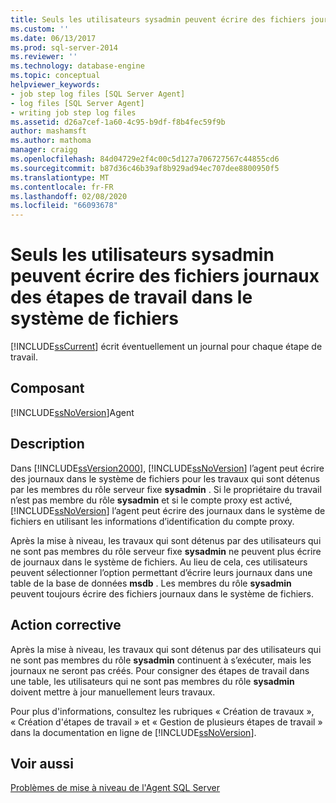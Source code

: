 ```yaml
---
title: Seuls les utilisateurs sysadmin peuvent écrire des fichiers journaux d’étapes de travail dans le système de fichiers | Microsoft Docs
ms.custom: ''
ms.date: 06/13/2017
ms.prod: sql-server-2014
ms.reviewer: ''
ms.technology: database-engine
ms.topic: conceptual
helpviewer_keywords:
- job step log files [SQL Server Agent]
- log files [SQL Server Agent]
- writing job step log files
ms.assetid: d26a7cef-1a60-4c95-b9df-f8b4fec59f9b
author: mashamsft
ms.author: mathoma
manager: craigg
ms.openlocfilehash: 84d04729e2f4c00c5d127a706727567c44855cd6
ms.sourcegitcommit: b87d36c46b39af8b929ad94ec707dee8800950f5
ms.translationtype: MT
ms.contentlocale: fr-FR
ms.lasthandoff: 02/08/2020
ms.locfileid: "66093678"
---
```

# <a name="only-sysadmin-users-can-write-job-step-log-files-to-the-file-system"></a>Seuls les utilisateurs sysadmin peuvent écrire des fichiers journaux des étapes de travail dans le système de fichiers
  
  [!INCLUDE[ssCurrent](../../includes/sscurrent-md.md)] écrit éventuellement un journal pour chaque étape de travail.  
  
## <a name="component"></a>Composant  
 [!INCLUDE[ssNoVersion](../../includes/ssnoversion-md.md)]Agent  
  
## <a name="description"></a>Description  
 Dans [!INCLUDE[ssVersion2000](../../includes/ssversion2000-md.md)], [!INCLUDE[ssNoVersion](../../includes/ssnoversion-md.md)] l’agent peut écrire des journaux dans le système de fichiers pour les travaux qui sont détenus par les membres du rôle serveur fixe **sysadmin** . Si le propriétaire du travail n’est pas membre du rôle **sysadmin** et si le compte proxy est activé, [!INCLUDE[ssNoVersion](../../includes/ssnoversion-md.md)] l’agent peut écrire des journaux dans le système de fichiers en utilisant les informations d’identification du compte proxy.  
  
 Après la mise à niveau, les travaux qui sont détenus par des utilisateurs qui ne sont pas membres du rôle serveur fixe **sysadmin** ne peuvent plus écrire de journaux dans le système de fichiers. Au lieu de cela, ces utilisateurs peuvent sélectionner l’option permettant d’écrire leurs journaux dans une table de la base de données **msdb** . Les membres du rôle **sysadmin** peuvent toujours écrire des fichiers journaux dans le système de fichiers.  
  
## <a name="corrective-action"></a>Action corrective  
 Après la mise à niveau, les travaux qui sont détenus par des utilisateurs qui ne sont pas membres du rôle **sysadmin** continuent à s’exécuter, mais les journaux ne seront pas créés. Pour consigner des étapes de travail dans une table, les utilisateurs qui ne sont pas membres du rôle **sysadmin** doivent mettre à jour manuellement leurs travaux.  
  
 Pour plus d'informations, consultez les rubriques « Création de travaux », « Création d'étapes de travail » et « Gestion de plusieurs étapes de travail » dans la documentation en ligne de [!INCLUDE[ssNoVersion](../../includes/ssnoversion-md.md)].  
  
## <a name="see-also"></a>Voir aussi  
 [Problèmes de mise à niveau de l'Agent SQL Server](../../../2014/sql-server/install/sql-server-agent-upgrade-issues.md)  
  
  
